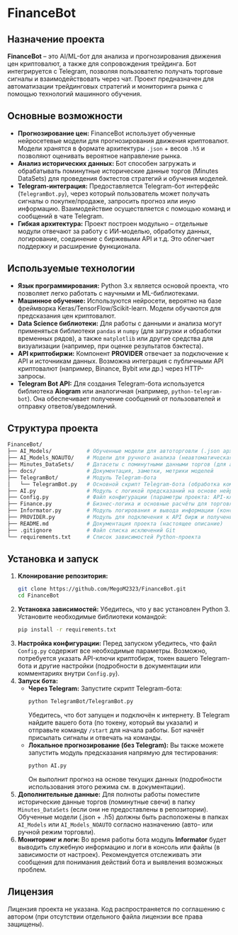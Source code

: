 # FinanceBot

## Назначение проекта

**FinanceBot** – это AI/ML-бот для анализа и прогнозирования движения цен криптовалют, а также для сопровождения трейдинга. Бот интегрируется с Telegram, позволяя пользователю получать торговые сигналы и взаимодействовать через чат. Проект предназначен для автоматизации трейдинговых стратегий и мониторинга рынка с помощью технологий машинного обучения.

## Основные возможности

- **Прогнозирование цен:** FinanceBot использует обученные нейросетевые модели для прогнозирования движения криптовалют. Модели хранятся в формате архитектуры `.json` + весов `.h5` и позволяют оценивать вероятное направление рынка.
- **Анализ исторических данных:** Бот способен загружать и обрабатывать поминутные исторические данные торгов (Minutes DataSets) для проведения бэктестов стратегий и обучения моделей.
- **Telegram-интеграция:** Предоставляется Telegram-бот интерфейс (`TelegramBot.py`), через который пользователь может получать сигналы о покупке/продаже, запросить прогноз или иную информацию. Взаимодействие осуществляется с помощью команд и сообщений в чате Telegram.
- **Гибкая архитектура:** Проект построен модульно – отдельные модули отвечают за работу с ИИ-моделью, обработку данных, логирование, соединение с биржевыми API и т.д. Это облегчает поддержку и расширение функционала.

## Используемые технологии

- **Язык программирования:** Python 3.x является основой проекта, что позволяет легко работать с научными и ML-библиотеками.
- **Машинное обучение:** Используются нейросети, вероятно на базе фреймворка Keras/TensorFlow/Scikit-learn. Модели обучаются для предсказания цен криптовалют.
- **Data Science библиотеки:** Для работы с данными и анализа могут применяться библиотеки `pandas` и `numpy` (для загрузки и обработки временных рядов), а также `matplotlib` или другие средства для визуализации (например, при оценке результатов бэктеста).
- **API криптобиржи:** Компонент **PROVIDER** отвечает за подключение к API и источникам данных. Возможна интеграция с публичными API криптовалют (например, Binance, Bybit или др.) через HTTP-запросы.
- **Telegram Bot API:** Для создания Telegram-бота используется библиотека **Aiogram** или аналогичная (например, `python-telegram-bot`). Она обеспечивает получение сообщений от пользователей и отправку ответов/уведомлений.

## Структура проекта

```bash
FinanceBot/
├── AI_Models/           # Обученные модели для автоторговли (.json архитектура + .h5 веса)
├── AI_Models_NOAUTO/    # Модели для ручного анализа (неавтоматическая торговля)
├── Minutes_DataSets/    # Датасеты с поминутными данными торгов (для анализа и обучения)
├── docs/                # Документация, заметки, метрики моделей
├── TelegramBot/         # Модуль Telegram-бота
│   └── TelegramBot.py   # Основной скрипт Telegram-бота (обработка команд и взаимодействие с пользователем)
├── AI.py                # Модуль с логикой предсказаний на основе нейросети
├── Config.py            # Файл конфигурации (параметры проекта: API-ключи, настройки моделей и др.)
├── Finance.py           # Бизнес-логика и основные расчёты для торговли
├── Informator.py        # Модуль логирования и вывода информации (консоль или файл логов)
├── PROVIDER.py          # Модуль для подключения к API бирж и получения рыночных данных
├── README.md            # Документация проекта (настоящее описание)
├── .gitignore           # Файл списка исключений Git
└── requirements.txt     # Список зависимостей Python-проекта
```

## Установка и запуск

1. **Клонирование репозитория:**
   ```bash
   git clone https://github.com/MegoM2323/FinanceBot.git
   cd FinanceBot
   ```
2. **Установка зависимостей:** Убедитесь, что у вас установлен Python 3. Установите необходимые библиотеки командой:
   ```bash
   pip install -r requirements.txt
   ```
3. **Настройка конфигурации:** Перед запуском убедитесь, что файл `Config.py` содержит все необходимые параметры. Возможно, потребуется указать API-ключи криптобирж, токен вашего Telegram-бота и другие настройки (подробности в документации или комментариях внутри `Config.py`).
4. **Запуск бота:**
   - **Через Telegram:** Запустите скрипт Telegram-бота:
     ```bash
     python TelegramBot/TelegramBot.py
     ```
     Убедитесь, что бот запущен и подключён к интернету. В Telegram найдите вашего бота (по токену, который вы указали) и отправьте команду `/start` для начала работы. Бот начнёт присылать сигналы и отвечать на команды.
   - **Локальное прогнозирование (без Telegram):** Вы также можете запустить модуль предсказания напрямую для тестирования:
     ```bash
     python AI.py
     ```
     Он выполнит прогноз на основе текущих данных (подробности использования этого режима см. в документации).
5. **Дополнительные данные:** Для полноты работы поместите исторические данные торгов (поминутные свечи) в папку `Minutes_DataSets` (если они не предоставлены в репозитории). Обученные модели (.json + .h5) должны быть расположены в папках `AI_Models` или `AI_Models_NOAUTO` согласно назначению (авто- или ручной режим торговли).
6. **Мониторинг и логи:** Во время работы бота модуль **Informator** будет выводить служебную информацию и логи в консоль или файлы (в зависимости от настроек). Рекомендуется отслеживать эти сообщения для понимания действий бота и выявления возможных проблем.

## Лицензия

Лицензия проекта не указана. Код распространяется по соглашению с автором (при отсутствии отдельного файла лицензии все права защищены).
